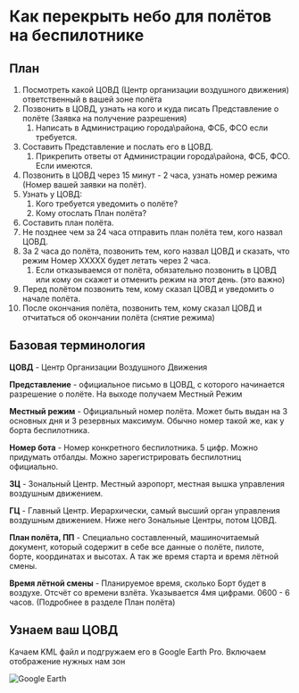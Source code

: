 # Как перекрыть небо для полётов на беспилотнике

## План
1. Посмотреть какой ЦОВД (Центр организации воздушного движения) ответственный в вашей зоне полёта
2. Позвонить в ЦОВД, узнать на кого и куда писать Представление о полёте (Заявка на получение разрешения)
    1. Написать в Администрацию города\района, ФСБ, ФСО если требуется.
3. Составить Представление и послать его в ЦОВД.
    1. Прикрепить ответы от Администрации города\района, ФСБ, ФСО. Если имеются.
4. Позвонить в ЦОВД через 15 минут - 2 часа, узнать номер режима (Номер вашей заявки на полёт).
5. Узнать у ЦОВД:
    1. Кого требуется уведомить о полёте?
    2. Кому отослать План полёта?
6. Составить план полёта.
7. Не позднее чем за 24 часа отправить план полёта тем, кого назвал ЦОВД.
8. За 2 часа до полёта, позвонить тем, кого назвал ЦОВД и сказать, что режим Номер ХХХХХ будет летать через 2 часа.
    1. Если отказываемся от полёта, обязательно позвонить в ЦОВД или кому он скажет и отменить режим на этот день. (это важно)
9. Перед полётом позвонить тем, кому сказал ЦОВД и уведомить о начале полёта. 
10. После окончания полёта, позвонить тем, кому сказал ЦОВД и отчитаться об окончании полёта (снятие режима)

## Базовая терминология

**ЦОВД** - Центр Организации Воздушного Движения

**Представление** - официальное письмо в ЦОВД, с которого начинается разрешение о полёте. На выходе получаем Местный Режим

**Местный режим** - Официальный номер полёта. Может быть выдан на 3 основных дня и 3 резервных максимум. Обычно номер такой же, как у борта беспилотника.

**Номер бота** - Номер конкретного беспилотника. 5 цифр. Можно придумать отбалды. Можно зарегистрировать беспилотниц официально.

**ЗЦ** - Зональный Центр. Местный аэропорт, местная вышка управления воздушным движением.

**ГЦ** - Главный Центр. Иерархически, самый высший орган управления воздушным движением. Ниже него Зональные Центры, потом ЦОВД.

**План полёта, ПП** - Специально составленный, машиночитаемый документ, который содержит в себе все данные о полёте, пилоте, борте, координатах и высотах. А так же время старта и время лётной смены.

**Время лётной смены** - Планируемое время, сколько Борт будет в воздухе. Отсчёт со времени взлёта. Указывается 4мя цифрами. 0600 - 6 часов. (Подробнее в разделе План полёта)


## Узнаем ваш ЦОВД

Качаем KML файл и подгружаем его в Google Earth Pro. Включаем отображение нужных нам зон

![Google Earth](images/ge_main.png)